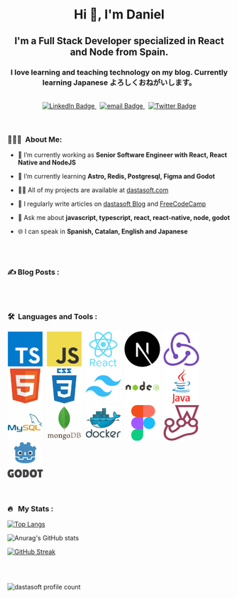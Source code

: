 <div align="center">
<h1>Hi 👋, I'm Daniel</h1>
<h2>I'm a Full Stack Developer specialized in React and Node from Spain.</h2>
<h3> I love learning and teaching technology on my blog. Currently learning Japanese よろしくおねがいします。</h3>
<br />

<div>
  <a href="https://www.linkedin.com/in/dastasoft/">
    <img src="https://img.shields.io/badge/LinkedIn-blue?style=for-the-badge&logo=linkedin&logoColor=white" alt="LinkedIn Badge"/>
  </a>&nbsp;
  <a href="mailto:dastasoft@protonmail.com">
    <img src="https://img.shields.io/badge/email-red?style=for-the-badge&logo=email&logoColor=white" alt="email Badge"/>
  </a>&nbsp;
  <a href="https://twitter.com/dastasoft">
    <img src="https://img.shields.io/badge/Twitter-blue?style=for-the-badge&logo=twitter&logoColor=white" alt="Twitter Badge"/>
  </a>
</div>
</div>
<br />
<br />

### 👨🏻‍💻 &nbsp;About Me:

- 🔭 I’m currently working as **Senior Software Engineer with React, React Native and NodeJS**

- 🌱 I’m currently learning **Astro, Redis, Postgresql, Figma and Godot**

- 👨‍💻 All of my projects are available at [dastasoft.com](https://www.dastasoft.com/)

- 📝 I regularly write articles on [dastasoft Blog](https://blog.dastasoft.com/) and [FreeCodeCamp](https://www.freecodecamp.org/news/author/daniel-asta/)

- 💬 Ask me about **javascript, typescript, react, react-native, node, godot**

- 🌐 I can speak in **Spanish, Catalan, English and Japanese**

<br />
<br />

### ✍️ Blog Posts :

<!-- BLOG-POST-LIST:START -->

<!-- BLOG-POST-LIST:END -->
<br />
<br />

### 🛠 &nbsp;Languages and Tools :

<div>
<img src="https://raw.githubusercontent.com/devicons/devicon/master/icons/typescript/typescript-original.svg" title="typescript" alt="typescript" width="80" height="80"/>&nbsp;
<img src="https://raw.githubusercontent.com/devicons/devicon/master/icons/javascript/javascript-original.svg" title="JavaScript" alt="JavaScript" width="80" height="80"/>&nbsp;
<img src="https://raw.githubusercontent.com/devicons/devicon/master/icons/react/react-original-wordmark.svg" title="React" alt="React" width="80" height="80"/>&nbsp;
<img src="https://raw.githubusercontent.com/devicons/devicon/master/icons/nextjs/nextjs-original.svg" title="nextjs" alt="nextjs" width="80" height="80"/>&nbsp;
<img src="https://raw.githubusercontent.com/devicons/devicon/master/icons/redux/redux-original.svg" title="Redux" alt="Redux " width="80" height="80"/>&nbsp;
<img src="https://raw.githubusercontent.com/devicons/devicon/master/icons/html5/html5-original.svg" title="HTML5" alt="HTML" width="80" height="80"/>&nbsp;
<img src="https://raw.githubusercontent.com/devicons/devicon/master/icons/css3/css3-plain-wordmark.svg"  title="CSS3" alt="CSS" width="80" height="80"/>&nbsp;
<img src="https://raw.githubusercontent.com/devicons/devicon/master/icons/tailwindcss/tailwindcss-plain.svg" title="tailwindcss" alt="tailwindcss" width="80" height="80"/>&nbsp;
<img src="https://raw.githubusercontent.com/devicons/devicon/master/icons/nodejs/nodejs-original-wordmark.svg" title="NodeJS" alt="NodeJS" width="80" height="80"/>&nbsp;
<img src="https://raw.githubusercontent.com/devicons/devicon/master/icons/java/java-original-wordmark.svg" title="Java" alt="Java" width="80" height="80"/>&nbsp;
<img src="https://raw.githubusercontent.com/devicons/devicon/master/icons/mysql/mysql-original-wordmark.svg" title="MySQL"  alt="MySQL" width="80" height="80"/>&nbsp;
<img src="https://raw.githubusercontent.com/devicons/devicon/master/icons/mongodb/mongodb-original-wordmark.svg" title="mongodb"  alt="mongodb" width="80" height="80"/>&nbsp;
<img src="https://raw.githubusercontent.com/devicons/devicon/master/icons/docker/docker-original-wordmark.svg" title="Docker" alt="Docker" width="80" height="80"/>&nbsp;
<img src="https://raw.githubusercontent.com/devicons/devicon/master/icons/figma/figma-original.svg" title="figma" alt="figma" width="80" height="80"/>&nbsp;
<img src="https://raw.githubusercontent.com/devicons/devicon/master/icons/jest/jest-plain.svg" title="jest" alt="jest" width="80" height="80"/>&nbsp;
<img src="https://raw.githubusercontent.com/devicons/devicon/master/icons/godot/godot-original-wordmark.svg" title="godot" alt="godot" width="80" height="80"/>&nbsp;
</div>
<br />
<br />

### 🔥 &nbsp; My Stats :

[![Top Langs](https://github-readme-stats.vercel.app/api/top-langs/?username=dastasoft&layout=compact&theme=vision-friendly-dark)](https://github.com/dastasoft/github-readme-stats)

![Anurag's GitHub stats](https://github-readme-stats.vercel.app/api?username=dastasoft&show_icons=true&theme=dark)

[![GitHub Streak](https://github-readme-streak-stats.herokuapp.com/?user=dastasoft&theme=dark&background=000000)](https://git.io/streak-stats)

<br />
<br />

<p> <img src="https://komarev.com/ghpvc/?username=dastasoft&style=flat-square&color=blue" alt="dastasoft profile count"/></p>
<br />
<br />
